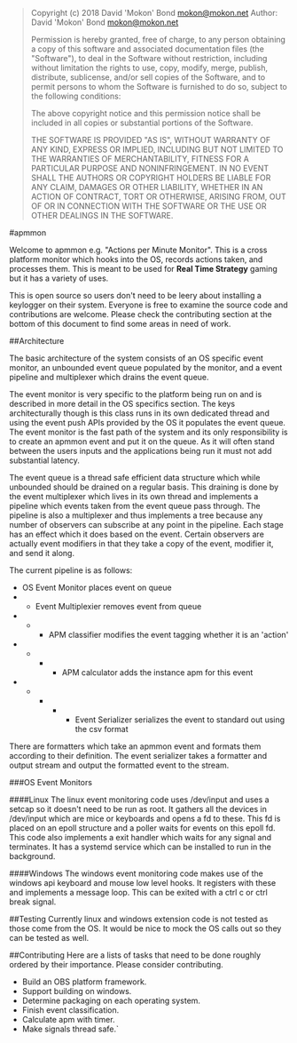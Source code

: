 > Copyright (c) 2018 David 'Mokon' Bond <mokon@mokon.net>
> Author: David 'Mokon' Bond <mokon@mokon.net>
>
> Permission is hereby granted, free of charge, to any person obtaining a copy of
> this software and associated documentation files (the "Software"), to deal in
> the Software without restriction, including without limitation the rights to
> use, copy, modify, merge, publish, distribute, sublicense, and/or sell copies of
> the Software, and to permit persons to whom the Software is furnished to do so,
> subject to the following conditions:
>
> The above copyright notice and this permission notice shall be included in all
> copies or substantial portions of the Software.
>
> THE SOFTWARE IS PROVIDED "AS IS", WITHOUT WARRANTY OF ANY KIND, EXPRESS OR
> IMPLIED, INCLUDING BUT NOT LIMITED TO THE WARRANTIES OF MERCHANTABILITY, FITNESS
> FOR A PARTICULAR PURPOSE AND NONINFRINGEMENT. IN NO EVENT SHALL THE AUTHORS OR
> COPYRIGHT HOLDERS BE LIABLE FOR ANY CLAIM, DAMAGES OR OTHER LIABILITY, WHETHER
> IN AN ACTION OF CONTRACT, TORT OR OTHERWISE, ARISING FROM, OUT OF OR IN
> CONNECTION WITH THE SOFTWARE OR THE USE OR OTHER DEALINGS IN THE SOFTWARE.

#apmmon

Welcome to apmmon e.g. "Actions per Minute Monitor". This is a cross platform
monitor which hooks into the OS, records actions taken, and processes them.
This is meant to be used for **Real Time Strategy** gaming but it has a variety
of uses.

This is open source so users don't need to be leery about installing a keylogger
on their system. Everyone is free to examine the source code and contributions
are welcome. Please check the contributing section at the bottom of this
document to find some areas in need of work.

##Architecture

The basic architecture of the system consists of an OS specific event monitor,
an unbounded event queue populated by the monitor, and a event pipeline and
multiplexer which drains the event queue.

The event monitor is very specific to the platform being run on and is described
in more detail in the OS specifics section. The keys architecturally though is
this class runs in its own dedicated thread and using the event push APIs
provided by the OS it populates the event queue. The event monitor is the fast
path of the system and its only responsibility is to create an apmmon event and
put it on the queue. As it will often stand between the users inputs and the
applications being run it must not add substantial latency.

The event queue is a thread safe efficient data structure which while unbounded
should be drained on a regular basis. This draining is done by the event
multiplexer which lives in its own thread and implements a pipeline which events
taken from the event queue pass through. The pipeline is also a multiplexer and
thus implements a tree because any number of observers can subscribe at any
point in the pipeline. Each stage has an effect which it does based on the
event. Certain observers are actually event modifiers in that they take a copy
of the event, modifier it, and send it along.

The current pipeline is as follows:

* OS Event Monitor places event on queue
* * Event Multiplexier removes event from queue
* * * APM classifier modifies the event tagging whether it is an 'action'
* * * * APM calculator adds the instance apm for this event
* * * * * Event Serializer serializes the event to standard out using the csv format

There are formatters which take an apmmon event and formats them according to
their definition. The event serializer takes a formatter and output stream and
output the formatted event to the stream.

###OS Event Monitors

####Linux
The linux event monitoring code uses /dev/input and uses a setcap so it doesn't
need to be run as root. It gathers all the devices in /dev/input which are mice
or keyboards and opens a fd to these. This fd is placed on an epoll structure
and a poller waits for events on this epoll fd. This code also implements a exit
handler which waits for any signal and terminates. It has a systemd service
which can be installed to run in the background.

####Windows
The windows event monitoring code makes use of the windows api keyboard and
mouse low level hooks. It registers with these and implements a message loop.
This can be exited with a ctrl c or ctrl break signal.

##Testing
Currently linux and windows extension code is not tested as those come from the
OS. It would be nice to mock the OS calls out so they can be tested as well.

##Contributing
Here are a lists of tasks that need to be done roughly ordered by their
importance. Please consider contributing.

* Build an OBS platform framework.
* Support building on windows.
* Determine packaging on each operating system.
* Finish event classification.
* Calculate apm with timer.
* Make signals thread safe.`
